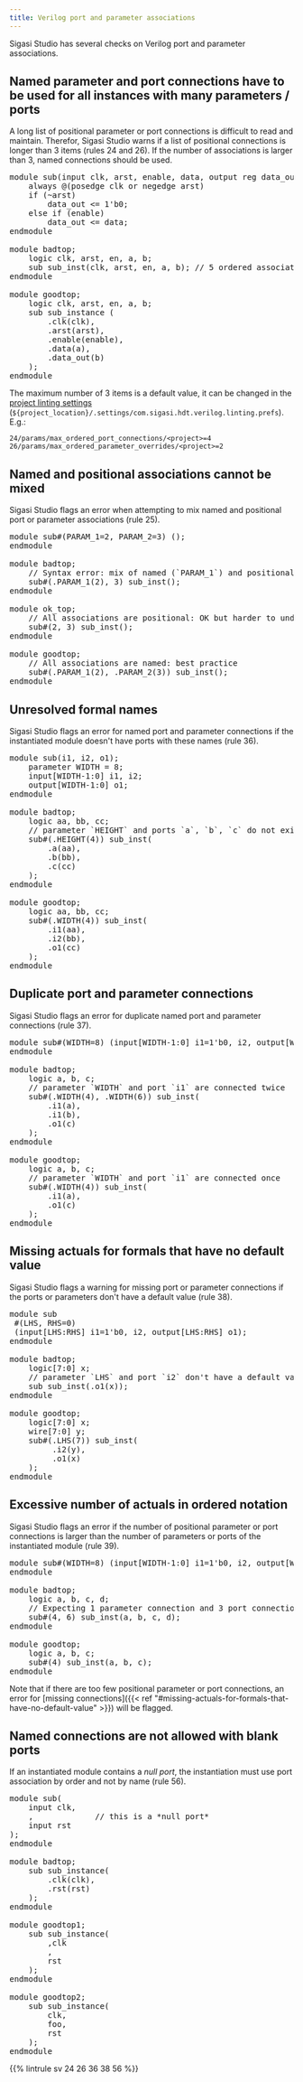 ```yaml
---
title: Verilog port and parameter associations
---
```


Sigasi Studio has several checks on Verilog port and parameter associations.

## Named parameter and port connections have to be used for all instances with many parameters / ports

A long list of positional parameter or port connections is difficult to read and maintain. Therefor, Sigasi Studio warns if a
list of positional connections is longer than 3 items (rules 24 and 26). If the number of associations is larger than 3, named connections should be used.

<pre>module sub(input clk, arst, enable, data, output reg data_out);
    always @(posedge clk or negedge arst)
    if (~arst)
        data_out <= 1'b0;
    else if (enable)
        data_out <= data;
endmodule

module badtop;
    logic clk, arst, en, a, b;
    sub sub_inst(<span class="badcode">clk, arst, en, a, b</span>); // 5 ordered associations: difficult to read and maintain
endmodule

module goodtop;
    logic clk, arst, en, a, b;
    sub sub_instance (
        <span class="goodcode">.clk(clk)</span>,
        <span class="goodcode">.arst(arst)</span>,
        <span class="goodcode">.enable(enable)</span>,
        <span class="goodcode">.data(a)</span>,
        <span class="goodcode">.data_out(b)</span>
    );
endmodule</pre>

The maximum number of 3 items is a default value, it can be changed in the
[project linting settings](/manual/linting/#project-specific-linting-settings) (`${project_location}/.settings/com.sigasi.hdt.verilog.linting.prefs`). E.g.:

```
24/params/max_ordered_port_connections/<project>=4
26/params/max_ordered_parameter_overrides/<project>=2
```

## Named and positional associations cannot be mixed

Sigasi Studio flags an error when attempting to mix named and positional port or parameter associations (rule 25).

<pre>module sub#(PARAM_1=2, PARAM_2=3) ();
endmodule

module badtop;
    // Syntax error: mix of named (`PARAM_1`) and positional (`3`) association
    sub#(<span class="badcode">.PARAM_1(2), 3</span>) sub_inst();
endmodule

module ok_top;
    // All associations are positional: OK but harder to understand and maintain
    sub#(<span class="uglycode">2, 3</span>) sub_inst();
endmodule

module goodtop;
    // All associations are named: best practice
    sub#(<span class="goodcode">.PARAM_1(2), .PARAM_2(3)</span>) sub_inst();
endmodule</pre>

## Unresolved formal names

Sigasi Studio flags an error for named port and parameter connections if the instantiated module doesn't have ports with these names (rule 36).

<pre>module sub(i1, i2, o1);
    parameter WIDTH = 8;
    input[WIDTH-1:0] i1, i2;
    output[WIDTH-1:0] o1;
endmodule

module badtop;
    logic aa, bb, cc;
    // parameter `HEIGHT` and ports `a`, `b`, `c` do not exists in module `sub`
    sub#(.<span class="badcode">HEIGHT</span>(4)) sub_inst(
        .<span class="badcode">a</span>(aa),
        .<span class="badcode">b</span>(bb),
        .<span class="badcode">c</span>(cc)
    );
endmodule

module goodtop;
    logic aa, bb, cc;
    sub#(.<span class="goodcode">WIDTH</span>(4)) sub_inst(
        .<span class="goodcode">i1</span>(aa),
        .<span class="goodcode">i2</span>(bb),
        .<span class="goodcode">o1</span>(cc)
    );
endmodule</pre>

## Duplicate port and parameter connections

Sigasi Studio flags an error for duplicate named port and parameter connections (rule 37).

<pre>module sub#(WIDTH=8) (input[WIDTH-1:0] i1=1'b0, i2, output[WIDTH-1:0] o1);
endmodule

module badtop;
    logic a, b, c;
    // parameter `WIDTH` and port `i1` are connected twice
    sub#(.<span class="badcode">WIDTH</span>(4), .<span class="badcode">WIDTH</span>(6)) sub_inst(
        .<span class="badcode">i1</span>(a),
        .<span class="badcode">i1</span>(b),
        .o1(c)
    );
endmodule

module goodtop;
    logic a, b, c;
    // parameter `WIDTH` and port `i1` are connected once
    sub#(<span class="goodcode">.WIDTH(4)</span>) sub_inst(
        <span class="goodcode">.i1(a)</span>,
        .o1(c)
    );
endmodule</pre>

## Missing actuals for formals that have no default value

Sigasi Studio flags a warning for missing port or parameter connections if the ports or parameters don't have a default value (rule 38).

<pre>module sub
 #(LHS, RHS=0)
 (input[LHS:RHS] i1=1'b0, i2, output[LHS:RHS] o1);
endmodule

module badtop;
    logic[7:0] x;
    // parameter `LHS` and port `i2` don't have a default value so they must be connected
    sub <span class="badcode">sub_inst(.o1(x))</span>;
endmodule

module goodtop;
    logic[7:0] x;
    wire[7:0] y;
    sub#(<span class="goodcode">.LHS(7)</span>) sub_inst(
         <span class="goodcode">.i2(y)</span>,
         <span class="goodcode">.o1(x)</span>
    );
endmodule</pre>

## Excessive number of actuals in ordered notation

Sigasi Studio flags an error if the number of positional parameter or port connections is larger than the number of parameters or ports of the instantiated module (rule 39).

<pre>module sub#(WIDTH=8) (input[WIDTH-1:0] i1=1'b0, i2, output[WIDTH-1:0] o1);
endmodule

module badtop;
    logic a, b, c, d;
    // Expecting 1 parameter connection and 3 port connections instead of 2 and 4
    sub#(4<span class="badcode">, 6</span>) sub_inst(a, b, c<span class="badcode">, d</span>);
endmodule

module goodtop;
    logic a, b, c;
    sub#(<span class="goodcode">4</span>) sub_inst(<span class="goodcode">a, b, c</span>);
endmodule</pre>

Note that if there are too few positional parameter or port connections, an error for [missing connections]({{< ref "#missing-actuals-for-formals-that-have-no-default-value" >}}) will be flagged.

## Named connections are not allowed with blank ports

If an instantiated module contains a *null port*, the instantiation must use port association by order and not by name (rule 56).

<pre>module sub(
	input clk,
	,             // this is a *null port*
	input rst
);
endmodule

module badtop;
    sub sub_instance(
        <span class="badcode">.clk(clk)</span>,
        <span class="badcode">.rst(rst)</span>
    );
endmodule

module goodtop1;
    sub sub_instance(
        <span class="goodcode">,clk</span>
        <span class="goodcode">,</span>
        <span class="goodcode">rst</span>
    );
endmodule

module goodtop2;
    sub sub_instance(
        <span class="goodcode">clk,</span>
        <span class="goodcode">foo,</span>
        <span class="goodcode">rst</span>
    );
endmodule</pre>


{{% lintrule sv 24 26 36 38 56 %}}
